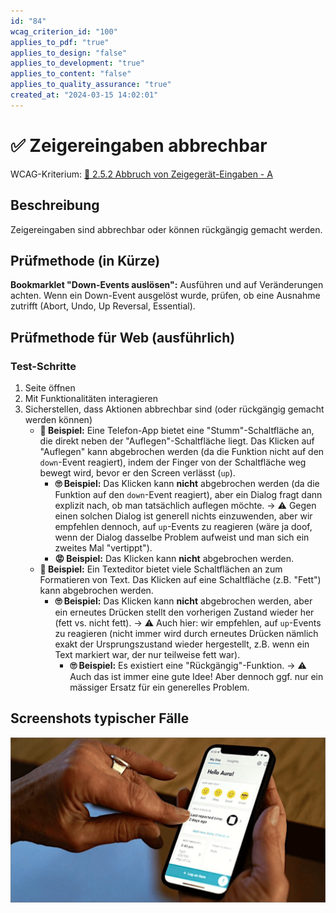 ```yaml
---
id: "84"
wcag_criterion_id: "100"
applies_to_pdf: "true"
applies_to_design: "false"
applies_to_development: "true"
applies_to_content: "false"
applies_to_quality_assurance: "true"
created_at: "2024-03-15 14:02:01"
---
```


# ✅ Zeigereingaben abbrechbar

WCAG-Kriterium: [📜 2.5.2 Abbruch von Zeigegerät-Eingaben - A](..)

## Beschreibung

Zeigereingaben sind abbrechbar oder können rückgängig gemacht werden.

## Prüfmethode (in Kürze)

**Bookmarklet "Down-Events auslösen":** Ausführen und auf Veränderungen achten. Wenn ein Down-Event ausgelöst wurde, prüfen, ob eine Ausnahme zutrifft (Abort, Undo, Up Reversal, Essential).

## Prüfmethode für Web (ausführlich)

### Test-Schritte

1. Seite öffnen
1. Mit Funktionalitäten interagieren
1. Sicherstellen, dass Aktionen abbrechbar sind (oder rückgängig gemacht werden können)
    - **🙂 Beispiel:** Eine Telefon-App bietet eine "Stumm"-Schaltfläche an, die direkt neben der "Auflegen"-Schaltfläche liegt. Das Klicken auf "Auflegen" kann abgebrochen werden (da die Funktion nicht auf den `down`-Event reagiert), indem der Finger von der Schaltfläche weg bewegt wird, bevor er den Screen verlässt (`up`).
        - **🙄 Beispiel:** Das Klicken kann **nicht** abgebrochen werden (da die Funktion auf den `down`-Event reagiert), aber ein Dialog fragt dann explizit nach, ob man tatsächlich auflegen möchte. → ⚠️ Gegen einen solchen Dialog ist generell nichts einzuwenden, aber wir empfehlen dennoch, auf `up`-Events zu reagieren (wäre ja doof, wenn der Dialog dasselbe Problem aufweist und man sich ein zweites Mal "vertippt").
        - **😡 Beispiel:** Das Klicken kann **nicht** abgebrochen werden.
    - **🙂 Beispiel:** Ein Texteditor bietet viele Schaltflächen an zum Formatieren von Text. Das Klicken auf eine Schaltfläche (z.B. "Fett") kann abgebrochen werden.
        - **🙄 Beispiel:** Das Klicken kann **nicht** abgebrochen werden, aber ein erneutes Drücken stellt den vorherigen Zustand wieder her (fett vs. nicht fett). → ⚠️ Auch hier: wir empfehlen, auf `up`-Events zu reagieren (nicht immer wird durch erneutes Drücken nämlich exakt der Ursprungszustand wieder hergestellt, z.B. wenn ein Text markiert war, der nur teilweise fett war).
            - **🙄 Beispiel:** Es existiert eine "Rückgängig"-Funktion. → ⚠️ Auch das ist immer eine gute Idee! Aber dennoch ggf. nur ein mässiger Ersatz für ein generelles Problem.

## Screenshots typischer Fälle

![Zittrige Hände können die Bedienung eines Smartphones stark erschweren - gut wenn man fehlerhaftes Tippen abbrechen kann!](images/zittrige-hnde-knnen-die-bedienung-eines-smartphones-stark-erschweren.png)

